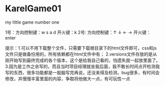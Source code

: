 # KarelGame01
my little game number one

1号：方向控制键：w s a d    开火键：k
2号: 方向控制键：↑ ↓ ← →    开火键：enter

提示：1.可以不用下载整个文件，只需要下载根目录下的html文件即可，css和js文件只是做备份用的，所有依赖都在html文件中有；
      2.versions文件存放的是从刚开始写到最终完成的各个版本，这个是给我自己看的，怕遗失就一起放里面了。
      3.因为是工作之余写的，而且当时项目经理就坐我后面，我不敢长时间点开检测我写的东西，很多功能都是一股脑写完再说，还没来得及检测，bug很多，有时间会         修改，并慢慢丰富里面的内容，争取将他做大一点，有可玩性一点
